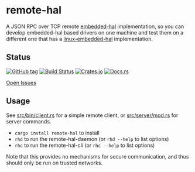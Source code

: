 # remote-hal

A JSON RPC over TCP remote [embedded-hal](https://github.com/rust-embedded/embedded-hal) implementation, so you can develop embedded-hal based drivers on one machine and test them on a different one that has a [linux-embedded-hal](https://github.com/rust-embedded/linux-embedded-hal) implementation.

## Status

[![GitHub tag](https://img.shields.io/github/tag/ryankurte/rust-remote-hal.svg)](https://github.com/ryankurte/rust-remote-hal)
[![Build Status](https://travis-ci.com/ryankurte/rust-remote-hal.svg?branch=master)](https://travis-ci.com/ryankurte/rust-remote-hal)
[![Crates.io](https://img.shields.io/crates/v/remote-hal.svg)](https://crates.io/crates/remote-hal)
[![Docs.rs](https://docs.rs/remote-hal/badge.svg)](https://docs.rs/remote-hal)

[Open Issues](https://github.com/ryankurte/rust-remote-hal/issues)


## Usage

See [src/bin/client.rs](src/bin/client.rs) for a simple remote client, or [src/server/mod.rs](src/server/mod.rs) for server commands.

- `cargo install remote-hal` to install
- `rhd` to run the remote-hal-daemon (or `rhd --help` to list options)
- `rhc` to run the remote-hal-cli (or `rhc --help` to list options)

Note that this provides no mechanisms for secure communication, and thus should only be run on trusted networks.
